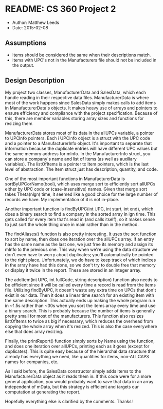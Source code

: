 # README: CS 360 Project 2 #
* Author: Matthew Leeds
* Date: 2015-02-08

## Assumptions ##
* Items should be considered the same when their descriptions match.
* Items with UPC's not in the Manufacturers file should not be included in the output.

## Design Description ##

My project two classes, ManufacturerData and SalesData, which each handle reading in their respective
data files. ManufacturerData is where most of the work happens since SalesData simply makes calls
to add items in ManufacturerData's objects. It makes heavy use of arrays and pointers to ensure
efficiency and compliance with the project specification. Because of this, there are member variables
storing array sizes and functions for resizing them. 

ManufacturerData stores most of its data in the allUPCs variable, a pointer to UPCInfo pointers. Each i
UPCInfo object is a struct with the UPC code and a pointer to a ManufacturerInfo object. It's important
to separate that information because the duplicate entries will have different UPC values but the 
same memory address for mInfo. In the ManufacturerInfo struct, you can store a company's name and 
list of Items (as well as auxiliary variables). The listOfItems is a pointer to Item pointers, which 
is the last level of abstraction. The Item struct just has description, quantity, and code.

One of the most important functions in ManufacturerData is sortByUPCorName(bool), which uses merge sort
to efficiently sort allUPCs either by UPC code or (case-insensitive) names. Given that merge sort takes
Theta(nlgn) time, it seemed like a good choice for the large number of records we have. My implementation
of it is not in-place.

Another important function is findByUPC(int UPC, int start, int end), which does a binary search to find
a company in the sorted array in lgn time. This gets called for every item that's read in (and calls
itself), so it makes sense to just sort the whole thing once in main rather than in the method.

The findAliases() function is also pretty interesting. It uses the sort function to sort by name, then
does one iteration over the allUPCs array. If an entry has the same name as the last one, we just
free its memory and assign its mInfo to the previous one. This way when we're using the data structure 
we don't even have to worry about duplicates; you'll automatically be pointed to the right place.
Unfortunately, we do have to keep track of which indices in the array have had this done, so we don't
try to double free that memory or display it twice in the report. These are stored in an integer array. 

The addItem(int UPC, int fullCode, string description) function also needs to be efficient since it will
be called every time a record is read from the items file. Utilizing findByUPC, it doesn't waste any extra
time on UPCs that don't exist in our data. Then it does a linear time search for an existing item with the
same description. This actually ends up making the whole program run in ~1.5s rather than ~30s when you
sort the items array every time and use a binary search. This is probably because the number of items is
generally pretty small for most of the manufacturers. This function also resizes listOfItems to twice as big
if necessary, which reduces the overhead from copying the whole array when it's resized. This is also the case
everywhere else that does array resizing.

Finally, the printReport() function simply sorts by Name using the function, and does one iteration over
allUPCs, printing each as it goes (except for duplicates). This is quite easy because of the hierarchal 
data structure that already has everything we need, like quantities for items, non-ALLCAPS names for companies,
etc.

As I said before, the SalesData constructor simply adds items to the ManufacturerData object as it reads them
in. If this code were for a more general application, you would probably want to save that data in an array
independent of mData, but this strategy is efficient and targets our computation at generating the report.

Hopefully everything else is clarified by the comments. Thanks!

